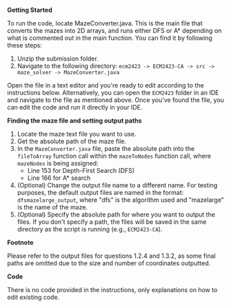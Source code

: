 **Getting Started**

To run the code, locate MazeConverter.java. This is the main file that converts the mazes into 2D arrays, and runs either DFS or A* depending on what is commented out in the main function. You can find it by following these steps:

1. Unzip the submission folder.
2. Navigate to the following directory: `ecm2423 -> ECM2423-CA -> src -> maze_solver -> MazeConverter.java`

Open the file in a text editor and you're ready to edit according to the instructions below. Alternatively, you can open the `ECM2423` folder in an IDE and navigate to the file as mentioned above. Once you've found the file, you can edit the code and run it directly in your IDE.

**Finding the maze file and setting output paths**

1. Locate the maze text file you want to use.
2. Get the absolute path of the maze file.
3. In the `MazeConverter.java` file, paste the absolute path into the `fileToArray` function call within the `mazeToNodes` function call, where `mazeNodes` is being assigned:
    - Line 153 for Depth-First Search (DFS)
    - Line 166 for A* search
4. (Optional) Change the output file name to a different name. For testing purposes, the default output files are named in the format: `dfsmazelarge_output`, where "dfs" is the algorithm used and "mazelarge" is the name of the maze.
5. (Optional) Specify the absolute path for where you want to output the files. If you don't specify a path, the files will be saved in the same directory as the script is running (e.g., `ECM2423-CA`).

**Footnote**

Please refer to the output files for questions 1.2.4 and 1.3.2, as some final paths are omitted due to the size and number of coordinates outputted.

**Code**

There is no code provided in the instructions, only explanations on how to edit existing code. 
